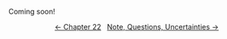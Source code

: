 <!-- Pages 150-155 -->
Coming soon!

<div style="text-align: center">
<a href="http://ofvioletsandlicorice.tumblr.com/post/130908308029/of-violets-and-licorice-chapter-22">&larr;&nbsp;Chapter 22</a>&nbsp;&nbsp;
<a href="http://ofvioletsandlicorice.tumblr.com/post/129354078274/notes-questions-uncertainties">Note, Questions, Uncertainties&nbsp;&rarr;</a>

</div>
<script>
setupLocSave();
</script>
